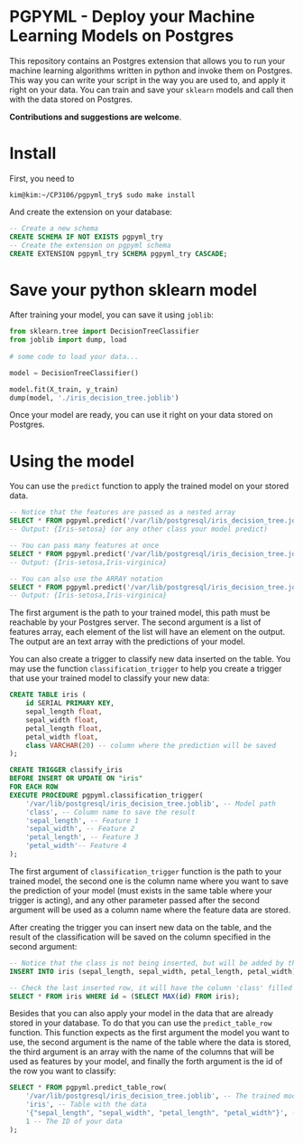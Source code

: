 # PGPYML - Deploy your Machine Learning Models on Postgres

This repository contains an Postgres extension that allows you to run your machine learning algorithms written in python and invoke them on Postgres. This way you can write your script in the way you are used to, and apply it right on your data. You can train and save your `sklearn` models and call then with the data stored on Postgres.

**Contributions and suggestions are welcome**.

# Install
First, you need to
```shell
kim@kim:~/CP3106/pgpyml_try$ sudo make install
```

And create the extension on your database:
```sql
-- Create a new schema
CREATE SCHEMA IF NOT EXISTS pgpyml_try
-- Create the extension on pgpyml schema
CREATE EXTENSION pgpyml_try SCHEMA pgpyml_try CASCADE;
```

# Save your python sklearn model

After training your model, you can save it using `joblib`:
```python
from sklearn.tree import DecisionTreeClassifier
from joblib import dump, load
    
# some code to load your data...

model = DecisionTreeClassifier()

model.fit(X_train, y_train)
dump(model, './iris_decision_tree.joblib')
```

Once your model are ready, you can use it right on your data stored on Postgres.

# Using the model
You can use the `predict` function to apply the trained model on your stored data.
```sql
-- Notice that the features are passed as a nested array
SELECT * FROM pgpyml.predict('/var/lib/postgresql/iris_decision_tree.joblib', '{{5.2,3.5,1.5,0.2}}');
-- Output: {Iris-setosa} (or any other class your model predict)

-- You can pass many features at once
SELECT * FROM pgpyml.predict('/var/lib/postgresql/iris_decision_tree.joblib', '{{5.2,3.5,1.5,0.2}, {7.7,2.8,6.7,2.0}}');
-- Output: {Iris-setosa,Iris-virginica}

-- You can also use the ARRAY notation
SELECT * FROM pgpyml.predict('/var/lib/postgresql/iris_decision_tree.joblib', ARRAY[[5.2,3.5,1.5, 0.2], [7.7,2.8,6.7,2.0]]);
-- Output: {Iris-setosa,Iris-virginica}
```
The first argument is the path to your trained model, this path must be reachable by your Postgres server. The second argument is a list of features array, each element of the list will have an element on the output. The output are an text array with the predictions of your model.

You can also create a trigger to classify new data inserted on the table. You may use the function `classification_trigger` to help you create a trigger that use your trained model to classify your new data:
```sql
CREATE TABLE iris (
	id SERIAL PRIMARY KEY,
	sepal_length float,
	sepal_width float,
	petal_length float,
	petal_width float,
	class VARCHAR(20) -- column where the prediction will be saved
);

CREATE TRIGGER classify_iris
BEFORE INSERT OR UPDATE ON "iris"
FOR EACH ROW 
EXECUTE PROCEDURE pgpyml.classification_trigger(
	'/var/lib/postgresql/iris_decision_tree.joblib', -- Model path
	'class', -- Column name to save the result
	'sepal_length', -- Feature 1
	'sepal_width', -- Feature 2
	'petal_length', -- Feature 3
	'petal_width'-- Feature 4
);
```

The first argument of `classification_trigger` function is the path to your trained model, the second one is the column name where you want to save the prediction of your model (must exists in the same table where your trigger is acting), and any other parameter passed after the second argument will be used as a column name where the feature data are stored.

After creating the trigger you can insert new data on the table, and the result of the classification will be saved on the column specified in the second argument:

```sql
-- Notice that the class is not being inserted, but will be added by the trigger function
INSERT INTO iris (sepal_length, sepal_width, petal_length, petal_width) VALUES (5.2,3.5,1.5,0.2);

-- Check the last inserted row, it will have the column 'class' filled
SELECT * FROM iris WHERE id = (SELECT MAX(id) FROM iris);
```

Besides that you can also apply your model in the data that are already stored in your database. To do that you can use the `predict_table_row` function. This function expects as the first argument the model you want to use, the second argument is the name of the table where the data is stored, the third argument is an array with the name of the columns that will be used as features by your model, and finally the forth argument is the id of the row you want to classify: 

```sql
SELECT * FROM pgpyml.predict_table_row(
	'/var/lib/postgresql/iris_decision_tree.joblib', -- The trained model
	'iris', -- Table with the data
	'{"sepal_length", "sepal_width", "petal_length", "petal_width"}', -- The columns used as feature
	1 -- The ID of your data
);
```
